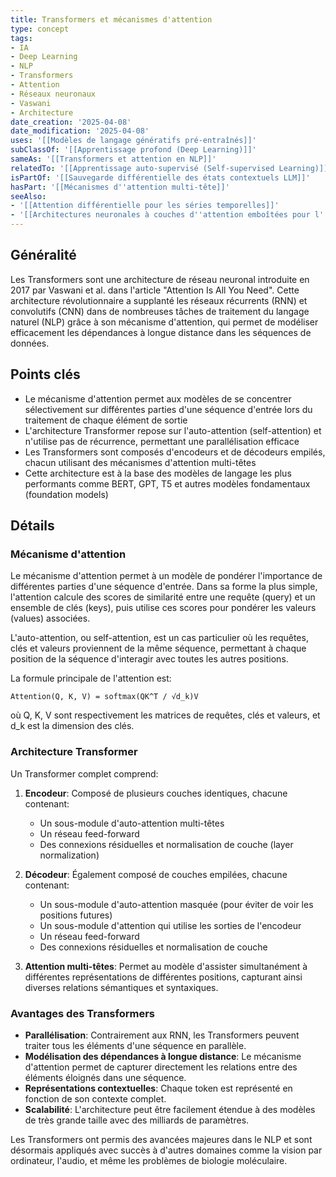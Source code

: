 ```yaml
---
title: Transformers et mécanismes d'attention
type: concept
tags:
- IA
- Deep Learning
- NLP
- Transformers
- Attention
- Réseaux neuronaux
- Vaswani
- Architecture
date_creation: '2025-04-08'
date_modification: '2025-04-08'
uses: '[[Modèles de langage génératifs pré-entraînés]]'
subClassOf: '[[Apprentissage profond (Deep Learning)]]'
sameAs: '[[Transformers et attention en NLP]]'
relatedTo: '[[Apprentissage auto-supervisé (Self-supervised Learning)]]'
isPartOf: '[[Sauvegarde différentielle des états contextuels LLM]]'
hasPart: '[[Mécanismes d''attention multi-tête]]'
seeAlso:
- '[[Attention différentielle pour les séries temporelles]]'
- '[[Architectures neuronales à couches d''attention emboîtées pour l''analyse multiniveau]]'
---
```

## Généralité

Les Transformers sont une architecture de réseau neuronal introduite en 2017 par Vaswani et al. dans l'article "Attention Is All You Need". Cette architecture révolutionnaire a supplanté les réseaux récurrents (RNN) et convolutifs (CNN) dans de nombreuses tâches de traitement du langage naturel (NLP) grâce à son mécanisme d'attention, qui permet de modéliser efficacement les dépendances à longue distance dans les séquences de données.

## Points clés

- Le mécanisme d'attention permet aux modèles de se concentrer sélectivement sur différentes parties d'une séquence d'entrée lors du traitement de chaque élément de sortie
- L'architecture Transformer repose sur l'auto-attention (self-attention) et n'utilise pas de récurrence, permettant une parallélisation efficace
- Les Transformers sont composés d'encodeurs et de décodeurs empilés, chacun utilisant des mécanismes d'attention multi-têtes
- Cette architecture est à la base des modèles de langage les plus performants comme BERT, GPT, T5 et autres modèles fondamentaux (foundation models)

## Détails

### Mécanisme d'attention

Le mécanisme d'attention permet à un modèle de pondérer l'importance de différentes parties d'une séquence d'entrée. Dans sa forme la plus simple, l'attention calcule des scores de similarité entre une requête (query) et un ensemble de clés (keys), puis utilise ces scores pour pondérer les valeurs (values) associées.

L'auto-attention, ou self-attention, est un cas particulier où les requêtes, clés et valeurs proviennent de la même séquence, permettant à chaque position de la séquence d'interagir avec toutes les autres positions.

La formule principale de l'attention est:
```
Attention(Q, K, V) = softmax(QK^T / √d_k)V
```
où Q, K, V sont respectivement les matrices de requêtes, clés et valeurs, et d_k est la dimension des clés.

### Architecture Transformer

Un Transformer complet comprend:

1. **Encodeur**: Composé de plusieurs couches identiques, chacune contenant:
   - Un sous-module d'auto-attention multi-têtes
   - Un réseau feed-forward
   - Des connexions résiduelles et normalisation de couche (layer normalization)

2. **Décodeur**: Également composé de couches empilées, chacune contenant:
   - Un sous-module d'auto-attention masquée (pour éviter de voir les positions futures)
   - Un sous-module d'attention qui utilise les sorties de l'encodeur
   - Un réseau feed-forward
   - Des connexions résiduelles et normalisation de couche

3. **Attention multi-têtes**: Permet au modèle d'assister simultanément à différentes représentations de différentes positions, capturant ainsi diverses relations sémantiques et syntaxiques.

### Avantages des Transformers

- **Parallélisation**: Contrairement aux RNN, les Transformers peuvent traiter tous les éléments d'une séquence en parallèle.
- **Modélisation des dépendances à longue distance**: Le mécanisme d'attention permet de capturer directement les relations entre des éléments éloignés dans une séquence.
- **Représentations contextuelles**: Chaque token est représenté en fonction de son contexte complet.
- **Scalabilité**: L'architecture peut être facilement étendue à des modèles de très grande taille avec des milliards de paramètres.

Les Transformers ont permis des avancées majeures dans le NLP et sont désormais appliqués avec succès à d'autres domaines comme la vision par ordinateur, l'audio, et même les problèmes de biologie moléculaire.
